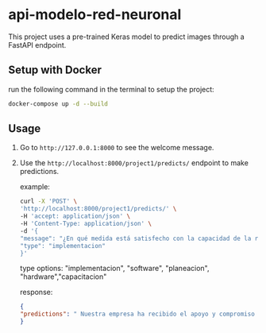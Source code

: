 # api-modelo-red-neuronal

This project uses a pre-trained Keras model to predict images through a FastAPI endpoint.

## Setup with Docker

run the following command in the terminal to setup the project:

```sh
docker-compose up -d --build
```


## Usage

1. Go to `http://127.0.0.1:8000` to see the welcome message.

2. Use the `http://localhost:8000/project1/predicts/` endpoint to make predictions.

    example:
    ```sh
    curl -X 'POST' \
    'http://localhost:8000/project1/predicts/' \
    -H 'accept: application/json' \
    -H 'Content-Type: application/json' \
    -d '{
    "message": "¿En qué medida está satisfecho con la capacidad de la red para gestionar el tráfico IPv6 y garantizar la conectividad en el entorno de producción? teniendo en cuenta que 1 es insatisfecho y 5 es muy satisfecho.",
    "type": "implementacion"
    }'
    ```
    type options: "implementacion", "software", "planeacion", "hardware","capacitacion"

    response:

    ```json
    {
    "predictions": " Nuestra empresa ha recibido el apoyo y compromiso de la alta dirección para la planificación y ejecución de la transición a IPv6, considerando la necesidad de actualizar nuestros sistemas de gestión de la tecnología y mejorar la eficiencia en la colaboración con nuestros clientes."
    }
    ```